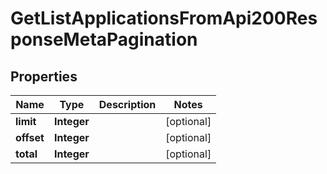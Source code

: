 

# GetListApplicationsFromApi200ResponseMetaPagination


## Properties

| Name | Type | Description | Notes |
|------------ | ------------- | ------------- | -------------|
|**limit** | **Integer** |  |  [optional] |
|**offset** | **Integer** |  |  [optional] |
|**total** | **Integer** |  |  [optional] |



